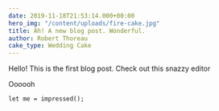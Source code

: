 ```yaml
---
date: 2019-11-18T21:53:14.000+00:00
hero_img: "/content/uploads/fire-cake.jpg"
title: Ah! A new blog post. Wonderful.
author: Robert Thoreau
cake_type: Wedding Cake
---
```


Hello! This is the first blog post. Check out this snazzy editor

Oooooh

    let me = impressed();
